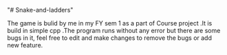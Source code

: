 "# Snake-and-ladders"

The game is bulid by me in my FY sem 1 as a part of Course project .It is build in simple cpp .The program runs without any error but there are some bugs in it, feel free to edit and make changes to remove the bugs or add new feature.
